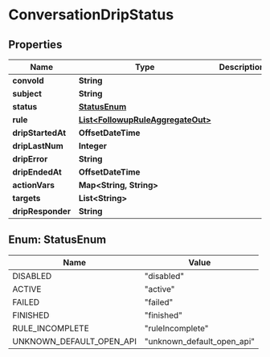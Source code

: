 

# ConversationDripStatus


## Properties

| Name | Type | Description | Notes |
|------------ | ------------- | ------------- | -------------|
|**convoId** | **String** |  |  [optional] |
|**subject** | **String** |  |  [optional] |
|**status** | [**StatusEnum**](#StatusEnum) |  |  [optional] |
|**rule** | [**List&lt;FollowupRuleAggregateOut&gt;**](FollowupRuleAggregateOut.md) |  |  [optional] |
|**dripStartedAt** | **OffsetDateTime** |  |  [optional] |
|**dripLastNum** | **Integer** |  |  [optional] |
|**dripError** | **String** |  |  [optional] |
|**dripEndedAt** | **OffsetDateTime** |  |  [optional] |
|**actionVars** | **Map&lt;String, String&gt;** |  |  [optional] |
|**targets** | **List&lt;String&gt;** |  |  [optional] |
|**dripResponder** | **String** |  |  [optional] |



## Enum: StatusEnum

| Name | Value |
|---- | -----|
| DISABLED | &quot;disabled&quot; |
| ACTIVE | &quot;active&quot; |
| FAILED | &quot;failed&quot; |
| FINISHED | &quot;finished&quot; |
| RULE_INCOMPLETE | &quot;ruleIncomplete&quot; |
| UNKNOWN_DEFAULT_OPEN_API | &quot;unknown_default_open_api&quot; |



